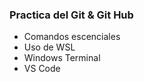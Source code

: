 ### Practica del Git & Git Hub

- Comandos escenciales 
- Uso de WSL  
- Windows Terminal 
- VS Code  
